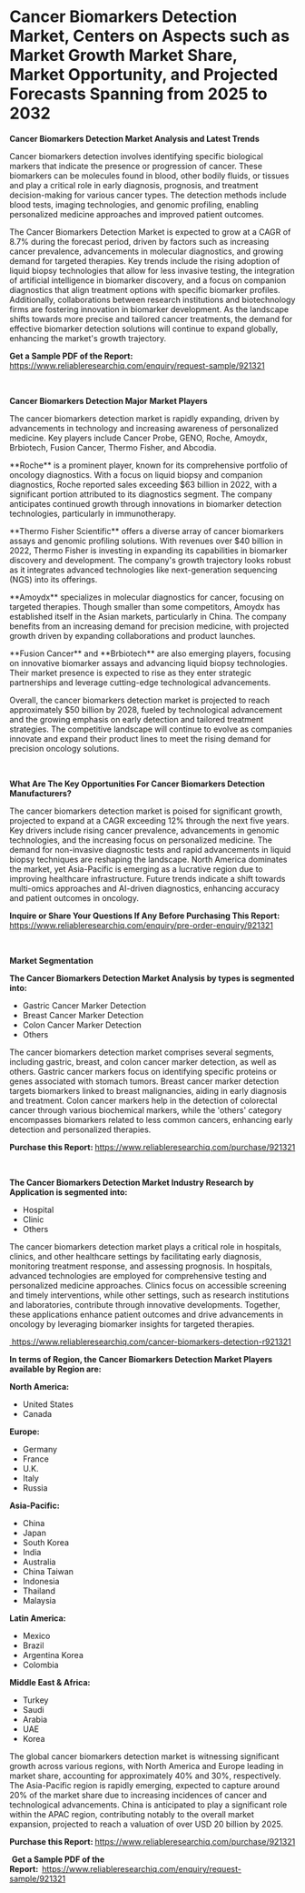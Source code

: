 <p><h1>Cancer Biomarkers Detection Market, Centers on Aspects such as Market Growth Market Share, Market Opportunity, and Projected Forecasts Spanning from 2025 to 2032</h1></p><p><strong>Cancer Biomarkers Detection Market Analysis and Latest Trends</strong></p>
<p><p>Cancer biomarkers detection involves identifying specific biological markers that indicate the presence or progression of cancer. These biomarkers can be molecules found in blood, other bodily fluids, or tissues and play a critical role in early diagnosis, prognosis, and treatment decision-making for various cancer types. The detection methods include blood tests, imaging technologies, and genomic profiling, enabling personalized medicine approaches and improved patient outcomes.</p><p>The Cancer Biomarkers Detection Market is expected to grow at a CAGR of 8.7% during the forecast period, driven by factors such as increasing cancer prevalence, advancements in molecular diagnostics, and growing demand for targeted therapies. Key trends include the rising adoption of liquid biopsy technologies that allow for less invasive testing, the integration of artificial intelligence in biomarker discovery, and a focus on companion diagnostics that align treatment options with specific biomarker profiles. Additionally, collaborations between research institutions and biotechnology firms are fostering innovation in biomarker development. As the landscape shifts towards more precise and tailored cancer treatments, the demand for effective biomarker detection solutions will continue to expand globally, enhancing the market's growth trajectory.</p></p>
<p><strong>Get a Sample PDF of the Report:&nbsp;</strong> <a href="https://www.reliableresearchiq.com/enquiry/request-sample/921321?utm_campaign=3138&utm_medium=2&utm_source=Github&utm_content=ia&utm_term=18042025&utm_id=cancer-biomarkers-detection">https://www.reliableresearchiq.com/enquiry/request-sample/921321</a></p>
<p>&nbsp;</p>
<p><strong>Cancer Biomarkers Detection Major Market Players</strong></p>
<p><p>The cancer biomarkers detection market is rapidly expanding, driven by advancements in technology and increasing awareness of personalized medicine. Key players include Cancer Probe, GENO, Roche, Amoydx, Brbiotech, Fusion Cancer, Thermo Fisher, and Abcodia.</p><p>**Roche** is a prominent player, known for its comprehensive portfolio of oncology diagnostics. With a focus on liquid biopsy and companion diagnostics, Roche reported sales exceeding $63 billion in 2022, with a significant portion attributed to its diagnostics segment. The company anticipates continued growth through innovations in biomarker detection technologies, particularly in immunotherapy.</p><p>**Thermo Fisher Scientific** offers a diverse array of cancer biomarkers assays and genomic profiling solutions. With revenues over $40 billion in 2022, Thermo Fisher is investing in expanding its capabilities in biomarker discovery and development. The company's growth trajectory looks robust as it integrates advanced technologies like next-generation sequencing (NGS) into its offerings.</p><p>**Amoydx** specializes in molecular diagnostics for cancer, focusing on targeted therapies. Though smaller than some competitors, Amoydx has established itself in the Asian markets, particularly in China. The company benefits from an increasing demand for precision medicine, with projected growth driven by expanding collaborations and product launches.</p><p>**Fusion Cancer** and **Brbiotech** are also emerging players, focusing on innovative biomarker assays and advancing liquid biopsy technologies. Their market presence is expected to rise as they enter strategic partnerships and leverage cutting-edge technological advancements.</p><p>Overall, the cancer biomarkers detection market is projected to reach approximately $50 billion by 2028, fueled by technological advancement and the growing emphasis on early detection and tailored treatment strategies. The competitive landscape will continue to evolve as companies innovate and expand their product lines to meet the rising demand for precision oncology solutions.</p></p>
<p>&nbsp;</p>
<p><strong>What Are The Key Opportunities For Cancer Biomarkers Detection Manufacturers?</strong></p>
<p><p>The cancer biomarkers detection market is poised for significant growth, projected to expand at a CAGR exceeding 12% through the next five years. Key drivers include rising cancer prevalence, advancements in genomic technologies, and the increasing focus on personalized medicine. The demand for non-invasive diagnostic tests and rapid advancements in liquid biopsy techniques are reshaping the landscape. North America dominates the market, yet Asia-Pacific is emerging as a lucrative region due to improving healthcare infrastructure. Future trends indicate a shift towards multi-omics approaches and AI-driven diagnostics, enhancing accuracy and patient outcomes in oncology.</p></p>
<p><strong>Inquire or Share Your Questions If Any Before Purchasing This Report:</strong> <a href="https://www.reliableresearchiq.com/enquiry/pre-order-enquiry/921321?utm_campaign=3138&utm_medium=2&utm_source=Github&utm_content=ia&utm_term=18042025&utm_id=cancer-biomarkers-detection">https://www.reliableresearchiq.com/enquiry/pre-order-enquiry/921321</a></p>
<p>&nbsp;</p>
<p><strong>Market Segmentation</strong></p>
<p><strong>The Cancer Biomarkers Detection Market Analysis by types is segmented into:</strong></p>
<p><ul><li>Gastric Cancer Marker Detection</li><li>Breast Cancer Marker Detection</li><li>Colon Cancer Marker Detection</li><li>Others</li></ul></p>
<p><p>The cancer biomarkers detection market comprises several segments, including gastric, breast, and colon cancer marker detection, as well as others. Gastric cancer markers focus on identifying specific proteins or genes associated with stomach tumors. Breast cancer marker detection targets biomarkers linked to breast malignancies, aiding in early diagnosis and treatment. Colon cancer markers help in the detection of colorectal cancer through various biochemical markers, while the 'others' category encompasses biomarkers related to less common cancers, enhancing early detection and personalized therapies.</p></p>
<p><strong>Purchase this Report:&nbsp;</strong><a href="https://www.reliableresearchiq.com/purchase/921321?utm_campaign=3138&utm_medium=2&utm_source=Github&utm_content=ia&utm_term=18042025&utm_id=cancer-biomarkers-detection">https://www.reliableresearchiq.com/purchase/921321</a></p>
<p>&nbsp;</p>
<p><strong>The Cancer Biomarkers Detection Market Industry Research by Application is segmented into:</strong></p>
<p><ul><li>Hospital</li><li>Clinic</li><li>Others</li></ul></p>
<p><p>The cancer biomarkers detection market plays a critical role in hospitals, clinics, and other healthcare settings by facilitating early diagnosis, monitoring treatment response, and assessing prognosis. In hospitals, advanced technologies are employed for comprehensive testing and personalized medicine approaches. Clinics focus on accessible screening and timely interventions, while other settings, such as research institutions and laboratories, contribute through innovative developments. Together, these applications enhance patient outcomes and drive advancements in oncology by leveraging biomarker insights for targeted therapies.</p></p>
<p><a href="https://www.reliableresearchiq.com/cancer-biomarkers-detection-r921321?utm_campaign=3138&utm_medium=2&utm_source=Github&utm_content=ia&utm_term=18042025&utm_id=cancer-biomarkers-detection">&nbsp;https://www.reliableresearchiq.com/cancer-biomarkers-detection-r921321</a></p>
<p><strong>In terms of Region, the Cancer Biomarkers Detection Market Players available by Region are:</strong></p>
<p>
    <p> <strong> North America: </strong>
        <ul>
            <li>United States</li>
            <li>Canada</li>
        </ul>
        </p> 
    <p> <strong> Europe: </strong>
        <ul>
            <li>Germany</li>
            <li>France</li>
            <li>U.K.</li>
            <li>Italy</li>
            <li>Russia</li>
        </ul>
        </p> 
    <p> <strong> Asia-Pacific: </strong>
        <ul>
            <li>China</li>
            <li>Japan</li>
            <li>South Korea</li>
            <li>India</li>
            <li>Australia</li>
            <li>China Taiwan</li>
            <li>Indonesia</li>
            <li>Thailand</li>
            <li>Malaysia</li>
        </ul>
        </p> 
    <p> <strong> Latin America: </strong>
        <ul>
            <li>Mexico</li>
            <li>Brazil</li>
            <li>Argentina Korea</li>
            <li>Colombia</li>
        </ul>
        </p> 
    <p> <strong> Middle East & Africa: </strong>
        <ul>
            <li>Turkey</li>
            <li>Saudi</li>
            <li>Arabia</li>
            <li>UAE</li>
            <li>Korea</li>
        </ul>
    </p>
    </p>
<p><p>The global cancer biomarkers detection market is witnessing significant growth across various regions, with North America and Europe leading in market share, accounting for approximately 40% and 30%, respectively. The Asia-Pacific region is rapidly emerging, expected to capture around 20% of the market share due to increasing incidences of cancer and technological advancements. China is anticipated to play a significant role within the APAC region, contributing notably to the overall market expansion, projected to reach a valuation of over USD 20 billion by 2025.</p></p>
<p><strong>Purchase this Report: </strong><a href="https://www.reliableresearchiq.com/purchase/921321?utm_campaign=3138&utm_medium=2&utm_source=Github&utm_content=ia&utm_term=18042025&utm_id=cancer-biomarkers-detection">https://www.reliableresearchiq.com/purchase/921321</a></p>
<p>&nbsp;<strong>Get a Sample PDF of the Report:&nbsp;&nbsp;</strong><a href="https://www.reliableresearchiq.com/enquiry/request-sample/921321?utm_campaign=3138&utm_medium=2&utm_source=Github&utm_content=ia&utm_term=18042025&utm_id=cancer-biomarkers-detection">https://www.reliableresearchiq.com/enquiry/request-sample/921321</a></p>
<p><strong></strong></p>
<p><p></p><p></p><p></p></p>